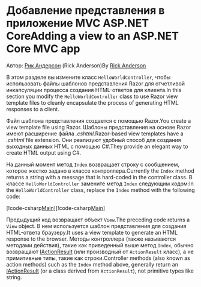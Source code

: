 # <a name="adding-a-view-to-an-aspnet-core-mvc-app"></a><span data-ttu-id="9d68b-101">Добавление представления в приложение MVC ASP.NET Core</span><span class="sxs-lookup"><span data-stu-id="9d68b-101">Adding a view to an ASP.NET Core MVC app</span></span>

<span data-ttu-id="9d68b-102">Автор: [Рик Андерсон](https://twitter.com/RickAndMSFT) (Rick Anderson)</span><span class="sxs-lookup"><span data-stu-id="9d68b-102">By [Rick Anderson](https://twitter.com/RickAndMSFT)</span></span>

<span data-ttu-id="9d68b-103">В этом разделе вы измените класс `HelloWorldController`, чтобы использовать файлы шаблонов представления Razor для отчетливой инкапсуляции процесса создания HTML-ответов для клиента.</span><span class="sxs-lookup"><span data-stu-id="9d68b-103">In this section you modify the `HelloWorldController` class to use Razor view template files to cleanly encapsulate the process of generating HTML responses to a client.</span></span>

<span data-ttu-id="9d68b-104">Файл шаблона представления создается с помощью Razor.</span><span class="sxs-lookup"><span data-stu-id="9d68b-104">You create a view template file using Razor.</span></span> <span data-ttu-id="9d68b-105">Шаблоны представления на основе Razor имеют расширение файла *.cshtml*.</span><span class="sxs-lookup"><span data-stu-id="9d68b-105">Razor-based view templates have a *.cshtml* file extension.</span></span> <span data-ttu-id="9d68b-106">Они реализуют удобный способ для создания выходных данных HTML с помощью C#.</span><span class="sxs-lookup"><span data-stu-id="9d68b-106">They provide an elegant way to create HTML output using C#.</span></span>

<span data-ttu-id="9d68b-107">На данный момент метод `Index` возвращает строку с сообщением, которое жестко задано в классе контроллера.</span><span class="sxs-lookup"><span data-stu-id="9d68b-107">Currently the `Index` method returns a string with a message that is hard-coded in the controller class.</span></span> <span data-ttu-id="9d68b-108">В классе `HelloWorldController` замените метод `Index` следующим кодом:</span><span class="sxs-lookup"><span data-stu-id="9d68b-108">In the `HelloWorldController` class, replace the `Index` method with the following code:</span></span>

<span data-ttu-id="9d68b-109">[!code-csharp[Main](../../tutorials/first-mvc-app/start-mvc/sample/MvcMovie/Controllers/HelloWorldController.cs?name=snippet_4)]</span><span class="sxs-lookup"><span data-stu-id="9d68b-109">[!code-csharp[Main](../../tutorials/first-mvc-app/start-mvc/sample/MvcMovie/Controllers/HelloWorldController.cs?name=snippet_4)]</span></span>

<span data-ttu-id="9d68b-110">Предыдущий код возвращает объект `View`.</span><span class="sxs-lookup"><span data-stu-id="9d68b-110">The preceding code returns a `View` object.</span></span> <span data-ttu-id="9d68b-111">В нем используется шаблон представления для создания HTML-ответа браузеру.</span><span class="sxs-lookup"><span data-stu-id="9d68b-111">It uses a view template to generate an HTML response to the browser.</span></span> <span data-ttu-id="9d68b-112">Методы контроллера (также называются методами действия), такие как приведенный выше метод `Index`, обычно возвращают [IActionResult](https://docs.microsoft.com/aspnet/core/api/microsoft.aspnetcore.mvc.iactionresult) (или производный от `ActionResult` класс), а не примитивные типы, такие как строки.</span><span class="sxs-lookup"><span data-stu-id="9d68b-112">Controller methods (also known as action methods) such as the `Index` method above, generally return an [IActionResult](https://docs.microsoft.com/aspnet/core/api/microsoft.aspnetcore.mvc.iactionresult) (or a class derived from `ActionResult`), not primitive types like string.</span></span>
